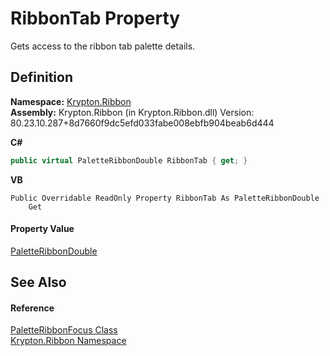 # RibbonTab Property


Gets access to the ribbon tab palette details.



## Definition
**Namespace:** <a href="1e9bc734-cff9-e9b8-f013-94cdac669794.md">Krypton.Ribbon</a>  
**Assembly:** Krypton.Ribbon (in Krypton.Ribbon.dll) Version: 80.23.10.287+8d7660f9dc5efd033fabe008ebfb904beab6d444

**C#**
``` C#
public virtual PaletteRibbonDouble RibbonTab { get; }
```
**VB**
``` VB
Public Overridable ReadOnly Property RibbonTab As PaletteRibbonDouble
	Get
```



#### Property Value
<a href="cbd8b6a0-ee43-3368-7c49-f68dfdf20eae.md">PaletteRibbonDouble</a>

## See Also


#### Reference
<a href="92ac0969-0c19-a416-ef13-e564a3b6943d.md">PaletteRibbonFocus Class</a>  
<a href="1e9bc734-cff9-e9b8-f013-94cdac669794.md">Krypton.Ribbon Namespace</a>  
